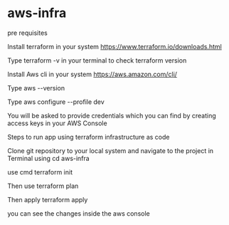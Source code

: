# aws-infra
pre requisites

Install terraform in your system
https://www.terraform.io/downloads.html

Type terraform -v in your terminal to check terraform version

Install Aws cli in your system
https://aws.amazon.com/cli/

Type aws --version 

Type aws configure --profile dev

You will be asked to provide credentials which you can find by creating access keys in your AWS Console

Steps to run app using terraform infrastructure as code

Clone git repository to your local system and navigate to the project in Terminal using cd aws-infra

use cmd terraform init

Then use terraform plan 

Then apply terraform apply 

you can see the changes inside the aws console
